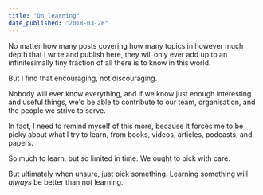 ```yaml
---
title: "On learning"
date_published: "2018-03-28"
---
```


No matter how many posts covering how many topics in however much depth that I write and publish here, they will only ever add up to an infinitesimally tiny fraction of all there is to know in this world.

But I find that encouraging, not discouraging.

Nobody will ever know everything, and if we know just enough interesting and useful things, we'd be able to contribute to our team, organisation, and the people we strive to serve.

In fact, I need to remind myself of this more, because it forces me to be picky about what I try to learn, from books, videos, articles, podcasts, and papers.

So much to learn, but so limited in time. We ought to pick with care.

But ultimately when unsure, just pick something. Learning something will _always_ be better than not learning.
